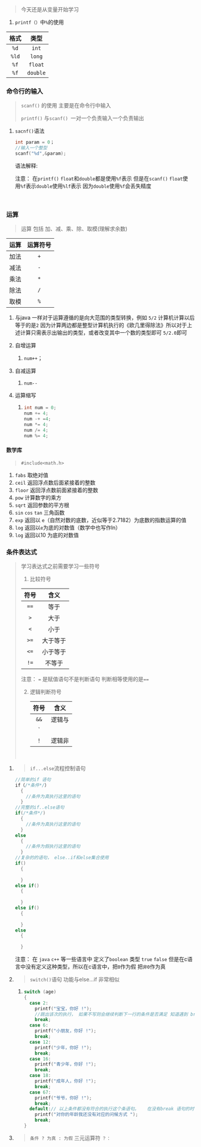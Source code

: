 > 今天还是从变量开始学习

1. `printf（）`中`%`的使用



|  格式   |    类型    |
| :---: | :------: |
| `%d`  |  `int`   |
| `%ld` |  `long`  |
| `%f`  | `float`  |
| `%f`  | `double` |

### 命令行的输入

> `scanf()` 的使用 主要是在命令行中输入 
>
> `printf()` 与`scanf() `一对一个负责输入一个负责输出

1. `sacnf()`语法

   ```c
   int param = 0；
   //输入一个整型
   scanf("%d",&param);
   ```

   语法解释:

   注意： 在`printf()` `float`和`double`都是使用`%f`表示  但是在`scanf()` `float`使用`%f`表示`double`使用`%lf`表示 因为`double`使用`%f`会丢失精度

   ​

### 运算

> 运算 包括 加、减、乘、除、取模(理解求余数)

|  运算  | 运算符号 |
| :--: | :--: |
|  加法  | `+`  |
|  减法  | `-`  |
|  乘法  | `*`  |
|  除法  | `/`  |
|  取模  | `%`  |

1. 与java 一样对于运算遵循的是向大范围的类型转换，例如 `5/2`  计算机计算以后等于的是`2` 因为计算两边都是整型计算机执行的《欧几里得除法》所以对于上述计算只需表示出输出的类型，或者改变其中一个数的类型即可   `5/2.0`即可

2. 自增运算

   1. `num++`；

3. 自减运算

   1. `num--`

4. 运算缩写

   1. ```c
      int num = 0;
      num += 4;
      num -+ =4;
      num *= 4;
      num /= 4;
      num %= 4;
      ```

#### 数学库

> `#include<math.h>`

1. `fabs`  取绝对值
2. `ceil` 返回浮点数后面紧接着的整数
3. `floor` 返回浮点数前面紧接着的整数
4. `pow` 计算数字的乘方
5. `sqrt` 返回参数的平方根
6. `sin` `cos` `tan` 三角函数
7. `exp` 返回以 `e`（自然对数的底数，近似等于2.7182）为底数的指数运算的值
8. `log` 返回以`e`为底的对数值（数学中也写作ln）
9. `log` 返回以10 为底的对数值



### 条件表达式

> 学习表达式之前需要学习一些符号
>
> 1. 比较符号
>
> |  符号  |  含义  |
> | :--: | :--: |
> | `==` |  等于  |
> | `>`  |  大于  |
> | `<`  |  小于  |
> | `>=` | 大于等于 |
> | `<=` | 小于等于 |
> | `!=` | 不等于  |
>
> 注意： `=` 是赋值语句不是判断语句   判断相等使用的是`==`
>
> 2. 逻辑判断符号
>
>    |  符号  |  含义  |
>    | :--: | :--: |
>    | `&&` | 逻辑与  |
>    | `||` | 逻辑或  |
>    | `！`  | 逻辑非  |
>
>    ​

1. > `if...else`流程控制语句

   ```c
   //简单的if 语句
   if（/*条件*/）
     {
       //条件为真执行这里的语句
     }
   //完整的if..else语句
   if(/*条件*/)
     {
       //条件为真执行这里的语句
     }
   else
     {
       //条件为假执行这里的语句
     }
   //复杂的的语句， else..if和else集合使用
   if()
     {
       
     }
   else if()
     {
       
     }
   else if()
     {
       
     }
   else 
     {
       
     }
   ```

   注意： 在 `java` `c++` 等一些语言中 定义了`boolean` 类型  `true` `false`  但是在c语言中没有定义这种类型，所以在c语言中，把`0`作为假 把`非0`作为真

2. > `switch()`语句 功能与else...if 非常相似

   1. ```c
      switch (age)
      {
        case 2:
          printf("宝宝，你好 !");
          //跳出该次的执行， 如果不写则会继续判断下一行的条件是否满足 知道遇到 break 语句  该switch执行结束
          break;
        case 6:
          printf("小朋友，你好 !");
          break;
        case 12:
          printf("少年，你好 !");
          break;
        case 16:
          printf("青少年，你好 !");
          break;
        case 18:
          printf("成年人，你好 !");
          break;
        case 67:
          printf("爷爷，你好 !");
          break;
        default:// 以上条件都没有符合的执行这个条语句。   在没有break 语句的时候这句也会执行；
          printf("对你的年龄我还没有对应的问候方式 ");
          break;
      }
      ```

3. > ` 条件 ? 为真 : 为假 `  三元运算符   `？：`